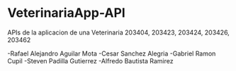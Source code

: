 # VeterinariaApp-API
APIs de la aplicacion de una Veterinaria
203404, 203423, 203424, 203426, 203462

-Rafael Alejandro Aguilar Mota
-Cesar Sanchez Alegria
-Gabriel Ramon Cupil
-Steven Padilla Gutierrez
-Alfredo Bautista Ramirez
